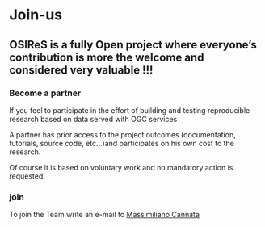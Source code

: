 # Join-us

## OSIReS is a fully Open project where everyone’s contribution is more the welcome and considered very valuable !!!

### Become a partner

If you feel to participate in the effort of building and testing reproducible research based on data served with OGC services

A partner has prior access to the project outcomes (documentation, tutorials, source code, etc...)and participates on his own cost to the research.

Of course it is based on voluntary work and no mandatory action is requested.

### join

To join the Team write an e-mail to [Massimiliano Cannata](mailto:massimiliano.cannata@supsi.ch?subject=[OSIRES]%20Partner%20Join)
